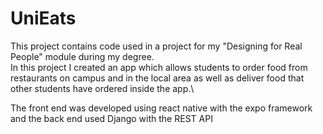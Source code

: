# UniEats

This project contains code used in a project for my "Designing for Real People" module during my degree.\
In this project I created an app which allows students to order food from restaurants on campus and in the local area as well as deliver food that other students have ordered inside the app.\\

The front end was developed using react native with the expo framework and the back end used Django with the REST API
